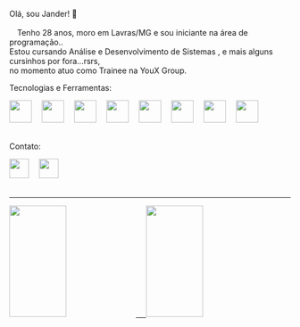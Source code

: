 Olá, sou Jander! 👋<br><br>
 &emsp;Tenho 28 anos, moro em Lavras/MG e sou iniciante na área de programação..<br>
 Estou cursando Análise e Desenvolvimento de Sistemas , e mais alguns cursinhos por fora...rsrs,<br>
 no momento atuo como Trainee na YouX Group.
 
 Tecnologias e Ferramentas:
<div>
	<img  src="https://cdn.jsdelivr.net/gh/devicons/devicon/icons/react/react-original-wordmark.svg" width="40" height="40"/>&emsp;
	<img src="https://cdn.jsdelivr.net/gh/devicons/devicon/icons/javascript/javascript-original.svg" width="40" height="40"/>&emsp;
	<img src="https://cdn.jsdelivr.net/gh/devicons/devicon/icons/typescript/typescript-original.svg" width="40" height="40"/>&emsp;
	<img src="https://cdn.jsdelivr.net/gh/devicons/devicon/icons/html5/html5-original.svg" width="40" height="40"/>&emsp;        
	<img src="https://cdn.jsdelivr.net/gh/devicons/devicon/icons/css3/css3-original.svg" width="40" height="40"/>&emsp;
	<img src="https://cdn.jsdelivr.net/gh/devicons/devicon/icons/git/git-original.svg" width="40" height="40"/>&emsp;
	<img src="https://cdn.jsdelivr.net/gh/devicons/devicon/icons/github/github-original.svg" width="40" height="40"/>&emsp;
	<img src="https://cdn.jsdelivr.net/gh/devicons/devicon/icons/gitlab/gitlab-original.svg" width="40" height="40"/>
</div> <br>

Contato:
<br>
<div>
	<a href="https://www.linkedin.com/in/jander-alves-07710b221/" target="_blank"><img src="https://cdn.jsdelivr.net/gh/devicons/devicon/icons/linkedin/linkedin-original.svg" width="35" height="35" target="_blank"></a>&emsp;
	<a href="https://www.instagram.com/jandergustavo/" target="_blank"><img src="https://cdn-icons-png.flaticon.com/512/1384/1384063.png" width="35" height="35" target="_blank"></a>
</div> <br><hr>

<div>
	<a href="https://github.com/Jander94">
	<img height="200px" width="45%" src="https://github-readme-stats.vercel.app/api?username=Jander94&show_icons=true&theme=highcontrast&include_all_commits=true&count_private=true"/>&emsp;
	<img height="200px" width="45%" src="https://github-readme-stats.vercel.app/api/top-langs/?username=Jander94&layout=compact&langs_count=7&theme=highcontrast"/>	
</div>
